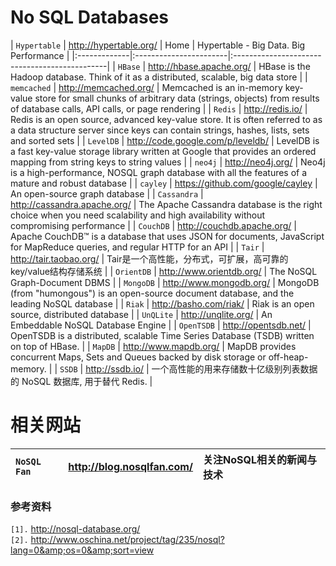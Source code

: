 # No SQL Databases #

| `Hypertable` | http://hypertable.org/ | Home | Hypertable - Big Data. Big Performance |
|:-------------|:-----------------------|:----------------------------------------------|
| `HBase` | http://hbase.apache.org/ | HBase is the Hadoop database. Think of it as a distributed, scalable, big data store |
| `memcached` | http://memcached.org/ | Memcached is an in-memory key-value store for small chunks of arbitrary data (strings, objects) from results of database calls, API calls, or page rendering |
| `Redis` | http://redis.io/ | Redis is an open source, advanced key-value store. It is often referred to as a data structure server since keys can contain strings, hashes, lists, sets and sorted sets |
| `LevelDB` | http://code.google.com/p/leveldb/ | LevelDB is a fast key-value storage library written at Google that provides an ordered mapping from string keys to string values |
| `neo4j` | http://neo4j.org/ | Neo4j is a high-performance, NOSQL graph database with all the features of a mature and robust database |
| `cayley` | https://github.com/google/cayley | An open-source graph database |
| `Cassandra` | http://cassandra.apache.org/ | The Apache Cassandra database is the right choice when you need scalability and high availability without compromising performance |
| `CouchDB` | http://couchdb.apache.org/ | Apache CouchDB™ is a database that uses JSON for documents, JavaScript for MapReduce queries, and regular HTTP for an API |
| `Tair` | http://tair.taobao.org/ | Tair是一个高性能，分布式，可扩展，高可靠的key/value结构存储系统 |
| `OrientDB` | http://www.orientdb.org/ | The NoSQL Graph-Document DBMS |
| `MongoDB` | http://www.mongodb.org/ | MongoDB (from "humongous") is an open-source document database, and the leading NoSQL database |
| `Riak` | http://basho.com/riak/ | Riak is an open source, distributed database |
| `UnQLite` | http://unqlite.org/ | An Embeddable NoSQL Database Engine |
| `OpenTSDB` | http://opentsdb.net/ | OpenTSDB is a distributed, scalable Time Series Database (TSDB) written on top of HBase. |
| `MapDB` | http://www.mapdb.org/ | MapDB provides concurrent Maps, Sets and Queues backed by disk storage or off-heap-memory. |
| `SSDB` | http://ssdb.io/ | 一个高性能的用来存储数十亿级别列表数据的 NoSQL 数据库, 用于替代 Redis. |

# 相关网站 #
| `NoSQL Fan` | http://blog.nosqlfan.com/ | 关注NoSQL相关的新闻与技术 |
|:------------|:--------------------------|:------------------------------------|

### 参考资料 ###
`[1].` http://nosql-database.org/<br>
<code>[2].</code> <a href='http://www.oschina.net/project/tag/235/nosql?lang=0&os=0&sort=view'>http://www.oschina.net/project/tag/235/nosql?lang=0&amp;os=0&amp;sort=view</a><br>